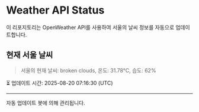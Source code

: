 
# Weather API Status

이 리포지토리는 OpenWeather API를 사용하여 서울의 날씨 정보를 자동으로 업데이트합니다.

## 현재 서울 날씨
> 서울의 현재 날씨: broken clouds, 온도: 31.78°C, 습도: 62%

⏳ 업데이트 시간: 2025-08-20 07:16:30 (UTC)

---
자동 업데이트 봇에 의해 관리됩니다.
